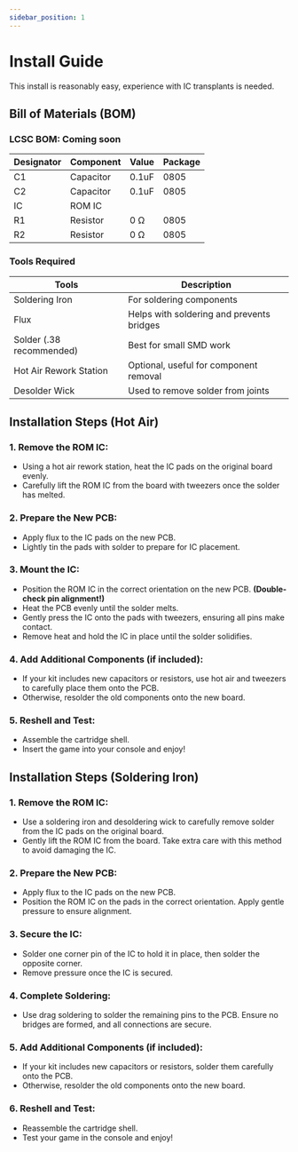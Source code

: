 ```yaml
---
sidebar_position: 1
---
```

# Install Guide

This install is reasonably easy, experience with IC transplants is needed.

## Bill of Materials (BOM)
### LCSC BOM: Coming soon
  
| Designator | Component | Value    | Package |		
| --------   | --------  | -------- | ------- |
| C1         | Capacitor | 0.1uF    | 0805	  |
| C2         | Capacitor | 0.1uF    | 0805	  |	
| IC         | ROM IC    |          |		  |
| R1 		 | Resistor	 |	0 Ω		| 0805	  |
| R2		 | Resistor	 |	0 Ω		| 0805	  |

### Tools Required

  | Tools            | Description                          |
| ------------------------- | ------------------------------------ |
| Soldering Iron            | For soldering components              |
| Flux                      | Helps with soldering and prevents bridges |
| Solder (.38 recommended)  | Best for small SMD work              |
| Hot Air Rework Station    | Optional, useful for component removal |
| Desolder Wick             | Used to remove solder from joints    |


## Installation Steps (Hot Air)

### 1. Remove the ROM IC:
- Using a hot air rework station, heat the IC pads on the original board evenly.
- Carefully lift the ROM IC from the board with tweezers once the solder has melted.

### 2. Prepare the New PCB:
- Apply flux to the IC pads on the new PCB.
- Lightly tin the pads with solder to prepare for IC placement.

### 3. Mount the IC:
- Position the ROM IC in the correct orientation on the new PCB. **(Double-check pin alignment!)**
- Heat the PCB evenly until the solder melts.
- Gently press the IC onto the pads with tweezers, ensuring all pins make contact.
- Remove heat and hold the IC in place until the solder solidifies.

### 4. Add Additional Components (if included):
- If your kit includes new capacitors or resistors, use hot air and tweezers to carefully place them onto the PCB.
- Otherwise, resolder the old components onto the new board.

### 5. Reshell and Test:
- Assemble the cartridge shell.
- Insert the game into your console and enjoy!




## Installation Steps (Soldering Iron)

### 1. Remove the ROM IC:
- Use a soldering iron and desoldering wick to carefully remove solder from the IC pads on the original board.
- Gently lift the ROM IC from the board. Take extra care with this method to avoid damaging the IC.

### 2. Prepare the New PCB:
- Apply flux to the IC pads on the new PCB.
- Position the ROM IC on the pads in the correct orientation. Apply gentle pressure to ensure alignment.

### 3. Secure the IC:
- Solder one corner pin of the IC to hold it in place, then solder the opposite corner.
- Remove pressure once the IC is secured.

### 4. Complete Soldering:
- Use drag soldering to solder the remaining pins to the PCB. Ensure no bridges are formed, and all connections are secure.

### 5. Add Additional Components (if included):
- If your kit includes new capacitors or resistors, solder them carefully onto the PCB.
- Otherwise, resolder the old components onto the new board.

### 6. Reshell and Test:
- Reassemble the cartridge shell.
- Test your game in the console and enjoy!

